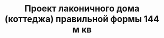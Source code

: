 ---
title: Проект лаконичного дома (коттеджа) правильной формы 144 м кв
description: Готовый проект каменного лаконичного дома (коттеджа) правильной формы с террасой и балконом. Площадь&#58; 144 м.кв.

layout: project
permalink: /proekty/:path

featured: 1
weight: 600

project-title: Лаконичный дом правильной формы
project-catalog-title: Лаконичный дом
project-name: DK-144
tiny-description: Дом правильной формы с четырьями спальнями

short-description: "Дом спроектирован так, чтобы во всех помещениях было максимальное количество солнечного света. Благодаря большим угловым окнам визуально увеличивается открытое пространство первого этажа. Дневная зона, состоящая из кухни, столовой и гостиной, переходит в крытую террасу. На втором этаже расположены три спальни, две из которых имеют выход на широкий балкон под крышей, откуда открывается вид на сад."

price-project: "60 000 р"
price-build:

area: "144"

related:
- DK-136
- DK-178
- DK-206

params:
- name: "Площадь дома:"
  value: "144м<sup>2</sup>"
- name: "Площадь 1-го этажа:"
  value: "75м<sup>2</sup>"
- name: "Площадь 2-го этажа:"
  value: "69м<sup>2</sup>"
- name: "Крыльца, балконы"
  value: "51м<sup>2</sup>"
- name: "Габаритные размеры"
  value: "10.05 x 14.20м"
- name: "Спальни"
  value: "4"
- name: "Санузлы"
  value: "2"
- name: "Высота 1-го этажа"
  value: "2.8м"
- name: "Высота 2-го этажа"
  value: "2.8м"
- name: "Фундамент"
  value: "Монолитный ж/б"
- name: "Конструкция стен"
  value: "Газобетон 400мм"
- name: "Перекрытия"
  value: "Монолитные ж/б"
- name: "Покрытие кровли"
  value: "Гибкая черепица"
- name: "Облицовка стен"
  value: "Штукатурка, камень"

options:
- name: "Зеркальный проект"
  value: "5 000 р"
- name: "Паспорт дома"
  value: "5 000 р"
- name: "Проект отопления"
  value: "30 000 р"
- name: "Водоснабжение, канализация"
  value: "30 000 р"
- name: "Проект электрики"
  value: "30 000 р"
- name: "Проект подвала"
  value: "30 000 р"
- name: "Пристройка навеса для а/м"
  value: "15 000 р"
- name: "Замена материала стен"
  value: "20 000 р"
- name: "Изменение фундамента"
  value: "20 000 р"
- name: "Перепланировка (перегородки)"
  value: "5 000 р"
- name: "Дизайн интерьера"
  value: "120 000 р"

  
---